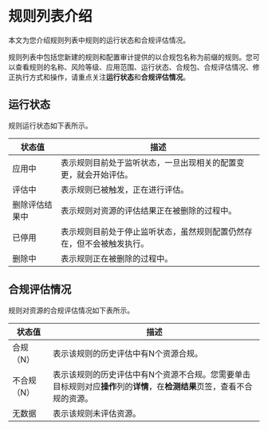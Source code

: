 # 规则列表介绍

本文为您介绍规则列表中规则的运行状态和合规评估情况。

规则列表中包括您新建的规则和配置审计提供的以合规包名称为前缀的规则。您可以查看规则的名称、风险等级、应用范围、运行状态、合规包、合规评估情况、修正执行方式和操作，请重点关注**运行状态**和**合规评估情况**。

## 运行状态

规则运行状态如下表所示。

|状态值|描述|
|---|--|
|应用中|表示规则目前处于监听状态，一旦出现相关的配置变更，就会开始评估。|
|评估中|表示规则已被触发，正在进行评估。|
|删除评估结果中|表示规则对资源的评估结果正在被删除的过程中。|
|已停用|表示规则目前处于停止监听状态，虽然规则配置仍然存在，但不会被触发执行。|
|删除中|表示规则正在被删除的过程中。|

## 合规评估情况

规则对资源的合规评估情况如下表所示。

|状态值|描述|
|---|--|
|合规（N）|表示该规则的历史评估中有N个资源合规。|
|不合规（N）|表示该规则的历史评估中有N个资源不合规。您需要单击目标规则对应**操作**列的**详情**，在**检测结果**页签，查看不合规的资源。|
|无数据|表示该规则未评估资源。|

